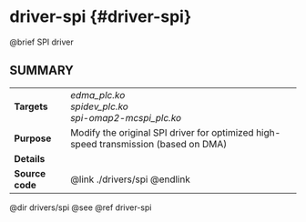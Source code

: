 driver-spi {#driver-spi}
==========

@brief SPI driver

## SUMMARY

<table>
<tr>
	<td><b>Targets</b><td>
	<i>edma_plc.ko</i><br>
	<i>spidev_plc.ko</i><br>
	<i>spi-omap2-mcspi_plc.ko</i>
<tr>
	<td><b>Purpose</b><td>
	Modify the original SPI driver for optimized high-speed transmission (based on DMA)
<tr>
	<td><b>Details</b><td>
<tr>
	<td><b>Source code</b>
	<td>@link ./drivers/spi @endlink<br>
</table>

@dir drivers/spi
@see @ref driver-spi
